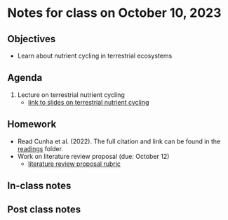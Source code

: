 # Notes for class on October 10, 2023

## Objectives
- Learn about nutrient cycling in terrestrial ecosystems

## Agenda
1. Lecture on terrestrial nutrient cycling
	- [link to slides on terrestrial nutrient cycling](../lecture_slides/6_nutrients.pdf)

## Homework
- Read Cunha et al. (2022). 
The full citation and link can be found in the 
[readings](../readings) folder.
- Work on literature review proposal (due: October 12)
	- [literature review proposal rubric](../rubrics/review_proposal_rubric.md)

## In-class notes

## Post class notes